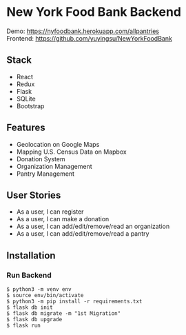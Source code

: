 # New York Food Bank Backend

Demo: https://nyfoodbank.herokuapp.com/allpantries<br/>
Frontend: https://github.com/yuyingsu/NewYorkFoodBank

## Stack

<ul>
  <li>React</li>
  <li>Redux</li>
  <li>Flask</li>
  <li>SQLite</li>
  <li>Bootstrap</li>
</ul>

## Features

<ul>
  <li>Geolocation on Google Maps</li>
  <li>Mapping U.S. Census Data on Mapbox</li>
  <li>Donation System</li>
  <li>Organization Management</li>
  <li>Pantry Management</li>
</ul>

## User Stories

<ul>
  <li>As a user, I can register</li>
  <li>As a user, I can make a donation</li>
  <li>As a user, I can add/edit/remove/read an organization</li>
  <li>As a user, I can add/edit/remove/read a pantry</li>
</ul>

## Installation

### Run Backend

```
$ python3 -m venv env
$ source env/bin/activate
$ python3 -m pip install -r requirements.txt
$ flask db init
$ flask db migrate -m "1st Migration"
$ flask db upgrade
$ flask run
```
